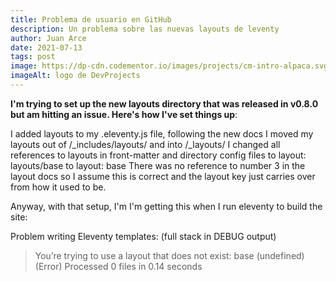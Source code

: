 ```yaml
---
title: Problema de usuario en GitHub
description: Un problema sobre las nuevas layouts de leventy
author: Juan Arce
date: 2021-07-13
tags: post
image: https://dp-cdn.codementor.io/images/projects/cm-intro-alpaca.svg
imageAlt: logo de DevProjects
---
```

**I'm trying to set up the new layouts directory that was released in v0.8.0 but am hitting an issue. Here's how I've set things up**:

I added layouts to my .eleventy.js file, following the new docs
I moved my layouts out of /_includes/layouts/ and into /_layouts/
I changed all references to layouts in front-matter and directory config files to layout: layouts/base to layout: base
There was no reference to number 3 in the layout docs so I assume this is correct and the layout key just carries over from how it used to be.

Anyway, with that setup, I'm I'm getting this when I run eleventy to build the site:

Problem writing Eleventy templates: (full stack in DEBUG output)

> You’re trying to use a layout that does not exist: base (undefined) (Error)
> Processed 0 files in 0.14 seconds
